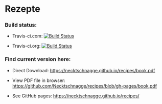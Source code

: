 # Rezepte
### Build status:

* Travis-ci.com: [![Build Status](https://travis-ci.com/Necktschnagge/recipes.svg?branch=master)](https://travis-ci.com/Necktschnagge/recipes)

* Travis-ci.org: [![Build Status](https://travis-ci.org/Necktschnagge/recipes.svg?branch=master)](https://travis-ci.org/Necktschnagge/recipes)

### Find current version here:

* Direct Download: https://necktschnagge.github.io/recipes/book.pdf

* View PDF file in browser: https://github.com/Necktschnagge/recipes/blob/gh-pages/book.pdf

* See GitHub pages: https://necktschnagge.github.io/recipes/
